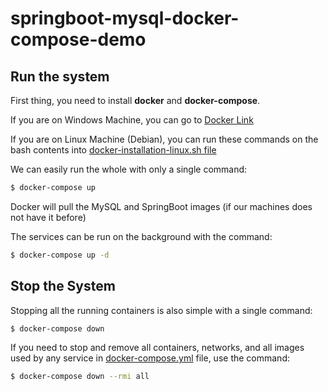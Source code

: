 # springboot-mysql-docker-compose-demo

## Run the system
First thing, you need to install **docker** and **docker-compose**.

If you are on Windows Machine, you can go to [Docker Link](https://www.docker.com/products/docker-desktop)

If you are on Linux Machine (Debian), you can run these commands on the bash contents into [docker-installation-linux.sh file](https://github.com/vscalcione/springboot-mysql-docker-compose-demo/blob/main/docker-installation-linux.sh)

We can easily run the whole with only a single command:
```bash
$ docker-compose up
```

Docker will pull the MySQL and SpringBoot images (if our machines does not have it before)

The services can be run on the background with the command:
```bash
$ docker-compose up -d
```

## Stop the System
Stopping all the running containers is also simple with a single command:
```bash
$ docker-compose down
```

If you need to stop and remove all containers, networks, and all images used by any service in [docker-compose.yml](https://github.com/vscalcione/springboot-mysql-docker-compose-demo/blob/main/docker-compose.yml) file, use the command:
```bash
$ docker-compose down --rmi all
```